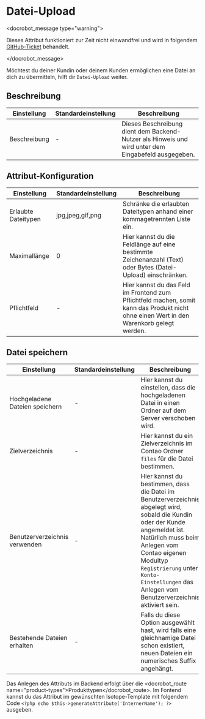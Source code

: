 # Datei-Upload

<docrobot_message type="warning"><p>Dieses Attribut funktioniert zur Zeit nicht einwandfrei und wird in folgendem [GitHub-Ticket][1] behandelt.</p></docrobot_message>

Möchtest du deiner Kundin oder deinem Kunden ermöglichen eine Datei an dich zu übermitteln, hilft dir `Datei-Upload` weiter.

## Beschreibung

<table>
    <thead>
        <tr>
            <th>Einstellung</th>
            <th>Standardeinstellung</th>
            <th>Beschreibung</th>
        </tr>
    </thead>
    <tbody>
        <tr>
            <td>Beschreibung</td>
            <td>-</td>
            <td>Dieses Beschreibung dient dem Backend-Nutzer als Hinweis und wird unter dem Eingabefeld ausgegeben.</td>
        </tr>       
    </tbody>
</table>


## Attribut-Konfiguration

<table>
    <thead>
        <tr>
            <th>Einstellung</th>
            <th>Standardeinstellung</th>
            <th>Beschreibung</th>
        </tr>
    </thead>
    <tbody>
    	<tr>
            <td>Erlaubte Dateitypen</td>
            <td>jpg,jpeg,gif,png</td>
            <td>Schränke die erlaubten Dateitypen anhand einer kommagetrennten Liste ein.</td>
        </tr>
    	<tr>
            <td>Maximallänge</td>
            <td>0</td>
            <td>Hier kannst du die Feldlänge auf eine bestimmte Zeichenanzahl (Text) oder Bytes (Datei-Upload) einschränken.</td>
        </tr>
        <tr>
            <td>Pflichtfeld</td>
            <td>-</td>
            <td>Hier kannst du das Feld im Frontend zum Pflichtfeld machen, somit kann das Produkt nicht ohne einen Wert in den Warenkorb gelegt werden.</td>
        </tr>
	</tbody>
</table>


## Datei speichern

<table>
    <thead>
        <tr>
            <th>Einstellung</th>
            <th>Standardeinstellung</th>
            <th>Beschreibung</th>
        </tr>
    </thead>
    <tbody>
    	<tr>
            <td>Hochgeladene Dateien speichern</td>
            <td>-</td>
            <td>Hier kannst du einstellen, dass die hochgeladenen Datei in einen Ordner auf dem Server verschoben wird.</td>
        </tr>
        <tr>
            <td>Zielverzeichnis</td>
            <td>-</td>
            <td>Hier kannst du ein Zielverzeichnis im Contao Ordner <code>files</code> für die Datei bestimmen.</td>
        </tr>
    	<tr>
            <td>Benutzerverzeichnis verwenden</td>
            <td>-</td>
            <td>Hier kannst du bestimmen, dass die Datei im Benutzerverzeichnis abgelegt wird, sobald die Kundin oder der Kunde angemeldet ist. Natürlich muss beim Anlegen vom Contao eigenen Modultyp <code>Registrierung</code> unter <code>Konto-Einstellungen</code> das Anlegen vom Benutzerverzeichnis aktiviert sein.</td>
        </tr>
    	<tr>
            <td>Bestehende Dateien erhalten</td>
            <td>-</td>
            <td>Falls du diese Option ausgewählt hast, wird falls eine gleichnamige Datei schon existiert, neuen Dateien ein numerisches Suffix angehängt.</td>
        </tr>
	</tbody>
</table>

Das Anlegen des Attributs im Backend erfolgt über die <docrobot_route name="product-types">Produkttypen</docrobot_route>. Im Fontend kannst du das Attribut im gewünschten Isotope-Template mit folgendem Code `<?php echo $this->generateAttribute('InternerName'); ?>` ausgeben.


[1]: https://github.com/isotope/core/issues/1039
